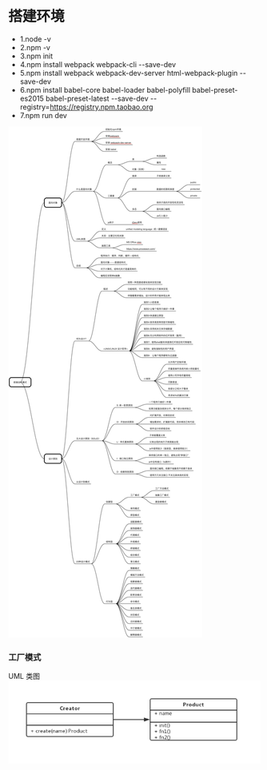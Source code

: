 # 搭建环境
* 1.node -v
* 2.npm -v
* 3.npm init
* 4.npm install webpack webpack-cli --save-dev
* 5.npm install webpack webpack-dev-server html-webpack-plugin --save-dev
* 6.npm install babel-core babel-loader babel-polyfill babel-preset-es2015 babel-preset-latest --save-dev --registry=https://registry.npm.taobao.org
* 7.npm run dev

![前端设计模式](/img/前端设计模式.png)

### 工厂模式
UML 类图
![工厂模式](/img/UML_factory.png)
